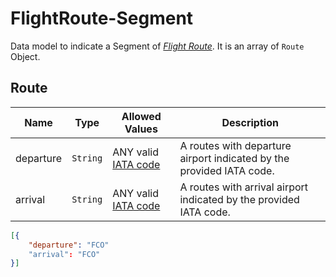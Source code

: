 # FlightRoute-Segment


Data model to indicate a Segment of [*Flight Route*](/api/reference/dimensionsdimensions/flight-route.md).
It is an array of `Route` Object.

## Route

Name        |Type      | Allowed Values |Description
------------|----------|----------------|-----------
departure | `String` | ANY valid [IATA code](http://www.iata.org/services/Pages/codes.aspx)    | A routes with departure airport indicated by the provided IATA code.
arrival | `String` | ANY valid [IATA code](http://www.iata.org/services/Pages/codes.aspx)   | A routes with arrival airport indicated by the provided IATA code.

```json
[{
	"departure": "FCO"
	"arrival": "FCO"
}]
```
